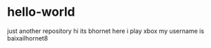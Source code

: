 # hello-world
just another repository
hi its bhornet here i play xbox my username is baixailhornet8
